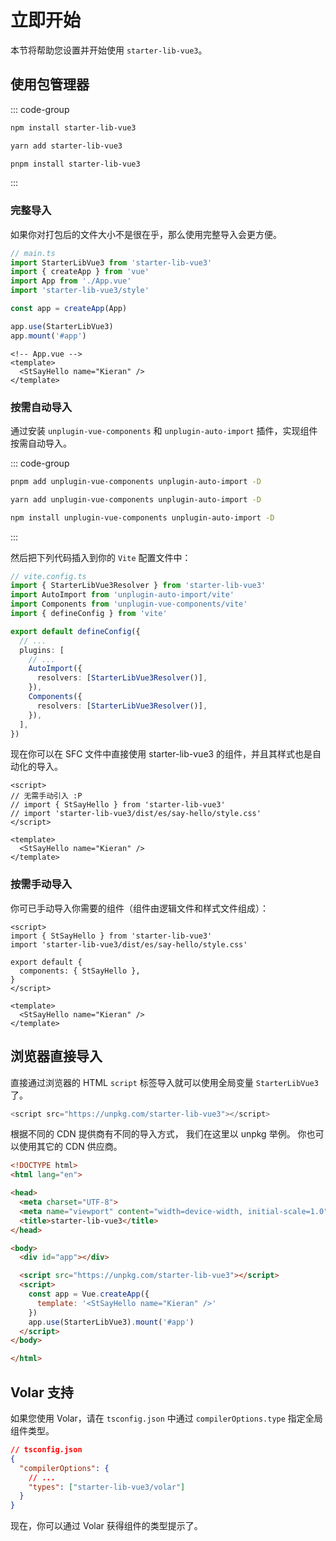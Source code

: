 # 立即开始

本节将帮助您设置并开始使用 `starter-lib-vue3`。

## 使用包管理器

::: code-group

```sh [npm]
npm install starter-lib-vue3
```

```sh [yarn]
yarn add starter-lib-vue3
```

```sh [pnpm]
pnpm install starter-lib-vue3
```

:::

### 完整导入

如果你对打包后的文件大小不是很在乎，那么使用完整导入会更方便。

```ts
// main.ts
import StarterLibVue3 from 'starter-lib-vue3'
import { createApp } from 'vue'
import App from './App.vue'
import 'starter-lib-vue3/style'

const app = createApp(App)

app.use(StarterLibVue3)
app.mount('#app')
```

```vue
<!-- App.vue -->
<template>
  <StSayHello name="Kieran" />
</template>
```

### 按需自动导入

通过安装 `unplugin-vue-components` 和 `unplugin-auto-import` 插件，实现组件按需自动导入。

::: code-group

```sh [pnpm]
pnpm add unplugin-vue-components unplugin-auto-import -D
```

```sh [yarn]
yarn add unplugin-vue-components unplugin-auto-import -D
```

```sh [npm]
npm install unplugin-vue-components unplugin-auto-import -D
```

:::

然后把下列代码插入到你的 `Vite` 配置文件中：

```ts
// vite.config.ts
import { StarterLibVue3Resolver } from 'starter-lib-vue3'
import AutoImport from 'unplugin-auto-import/vite'
import Components from 'unplugin-vue-components/vite'
import { defineConfig } from 'vite'

export default defineConfig({
  // ...
  plugins: [
    // ...
    AutoImport({
      resolvers: [StarterLibVue3Resolver()],
    }),
    Components({
      resolvers: [StarterLibVue3Resolver()],
    }),
  ],
})
```

现在你可以在 SFC 文件中直接使用 starter-lib-vue3 的组件，并且其样式也是自动化的导入。

```vue
<script>
// 无需手动引入 :P
// import { StSayHello } from 'starter-lib-vue3'
// import 'starter-lib-vue3/dist/es/say-hello/style.css'
</script>

<template>
  <StSayHello name="Kieran" />
</template>
```

### 按需手动导入

你可已手动导入你需要的组件（组件由逻辑文件和样式文件组成）：

```vue
<script>
import { StSayHello } from 'starter-lib-vue3'
import 'starter-lib-vue3/dist/es/say-hello/style.css'

export default {
  components: { StSayHello },
}
</script>

<template>
  <StSayHello name="Kieran" />
</template>
```

## 浏览器直接导入

直接通过浏览器的 HTML `script` 标签导入就可以使用全局变量 `StarterLibVue3` 了。

```js
<script src="https://unpkg.com/starter-lib-vue3"></script>
```

根据不同的 CDN 提供商有不同的导入方式， 我们在这里以 unpkg 举例。 你也可以使用其它的 CDN 供应商。

```html
<!DOCTYPE html>
<html lang="en">

<head>
  <meta charset="UTF-8">
  <meta name="viewport" content="width=device-width, initial-scale=1.0">
  <title>starter-lib-vue3</title>
</head>

<body>
  <div id="app"></div>

  <script src="https://unpkg.com/starter-lib-vue3"></script>
  <script>
    const app = Vue.createApp({
      template: '<StSayHello name="Kieran" />'
    })
    app.use(StarterLibVue3).mount('#app')
  </script>
</body>

</html>
```

## Volar 支持

如果您使用 Volar，请在 `tsconfig.json` 中通过 `compilerOptions.type` 指定全局组件类型。

```json
// tsconfig.json
{
  "compilerOptions": {
    // ...
    "types": ["starter-lib-vue3/volar"]
  }
}
```

现在，你可以通过 Volar 获得组件的类型提示了。
